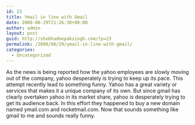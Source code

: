 ```yaml
---
id: 23
title: Ymail in line with Gmail
date: 2008-06-29T21:26:30+00:00
author: admin
layout: post
guid: http://shobhadeepaksingh.com/?p=23
permalink: /2008/06/29/ymail-in-line-with-gmail/
categories:
  - Uncategorized
---
```

As the news is being reported how the yahoo employees are slowly moving out of the company, yahoo desperately is trying to keep up its pace. This attempt recently lead to something funny. Yahoo has a great variety or services that makes it a unique company of its own. But since gmail has clearly overtaken yahoo in its market share, yahoo is desperately trying to get its audience back. In this effort they happened to buy a new domain named ymail.com and rocketmail.com. Now that sounds something like gmail to me and sounds really funny.